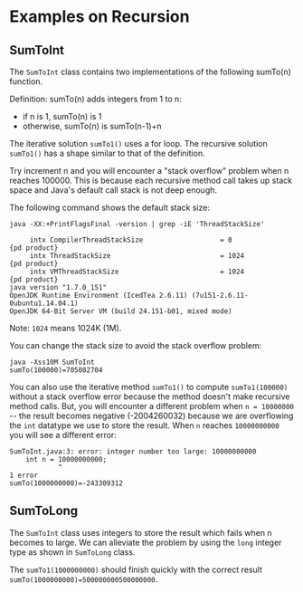 # Examples on Recursion

## SumToInt
The ```SumToInt``` class contains two implementations of the following sumTo(n)
function.

Definition: sumTo(n) adds integers from 1 to n:
* if n is 1, sumTo(n) is 1
* otherwise, sumTo(n) is sumTo(n-1)+n

The iterative solution ```sumTo1()``` uses a for loop. The recursive solution
```sumTo1()``` has a shape similar to that of the definition.

Try increment n and you will encounter a "stack overflow" problem when n reaches
100000. This is because each recursive method call takes up stack space and
Java's default call stack is not deep enough.

The following command shows the default stack size:
```
java -XX:+PrintFlagsFinal -version | grep -iE 'ThreadStackSize'

     intx CompilerThreadStackSize                   = 0               {pd product}
     intx ThreadStackSize                           = 1024            {pd product}
     intx VMThreadStackSize                         = 1024            {pd product}
java version "1.7.0_151"
OpenJDK Runtime Environment (IcedTea 2.6.11) (7u151-2.6.11-0ubuntu1.14.04.1)
OpenJDK 64-Bit Server VM (build 24.151-b01, mixed mode)
```
Note: ```1024``` means 1024K (1M).

You can change the stack size to avoid the stack overflow problem:
```
java -Xss10M SumToInt
sumTo(100000)=705082704
```

You can also use the iterative method ```sumTo1()``` to compute
```sumTo1(100000)``` without a stack overflow error because the method doesn't
make recursive method calls.
But, you will encounter a different problem when ```n = 10000000``` --
the result becomes negative (-2004260032) because we are overflowing the
```int``` datatype we use to store the result.
When ```n``` reaches ```10000000000``` you will see a different error:
```
SumToInt.java:3: error: integer number too large: 10000000000
    int n = 10000000000;
            ^
1 error
sumTo(1000000000)=-243309312
```

## SumToLong
The ```SumToInt``` class uses integers to store the result which fails when n
becomes to large. We can alleviate the problem by using the ```long``` integer
type as shown in ```SumToLong``` class.

The ```sumTo1(1000000000)``` should finish quickly with the correct result
```sumTo(1000000000)=500000000500000000```.

